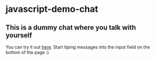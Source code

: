 # javascript-demo-chat

## This is a dummy chat where you talk with yourself

You can try it out <a href="https://cdn.rawgit.com/opam/javascript-demo-chat/18bbcee4/src/index.html">here</a>.
Start tiping messages into the input field on the bottom of the page :)
